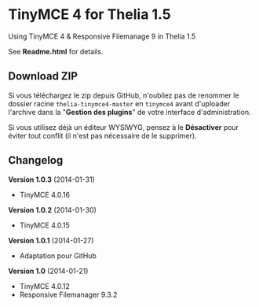 TinyMCE 4 for Thelia 1.5
========================

Using TinyMCE 4 &amp; Responsive Filemanage 9 in Thelia 1.5

See **Readme.html** for details.

Download ZIP
------------
Si vous téléchargez le zip depuis GitHub, n'oubliez pas de renommer le dossier racine `thelia-tinymce4-master` en `tinymce4` avant d'uploader l'archive dans la "**Gestion des plugins**" de votre interface d'administration.

Si vous utilisez déjà un éditeur WYSIWYG, pensez à le **Désactiver** pour éviter tout conflit (il n'est pas nécessaire de le supprimer).


Changelog
---------

**Version 1.0.3** (2014-01-31)
* TinyMCE 4.0.16

**Version 1.0.2** (2014-01-30)
* TinyMCE 4.0.15

**Version 1.0.1** (2014-01-27)
* Adaptation pour GitHub

**Version 1.0** (2014-01-21)
* TinyMCE 4.0.12
* Responsive Filemanager 9.3.2

